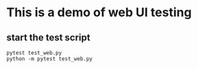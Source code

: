 # This is a demo of web UI testing
##  start the test script
```
pytest test_web.py
python -m pytest test_web.py
```

